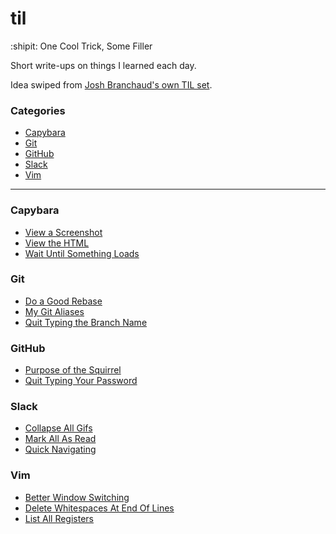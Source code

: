 # til
:shipit: One Cool Trick, Some Filler 

Short write-ups on things I learned each day. 

Idea swiped from [Josh Branchaud's own TIL
set](https://github.com/jbranchaud/til/blob/master/README.md).

### Categories

* [Capybara](#capybara)
* [Git](#git)
* [GitHub](#github)
* [Slack](#slack)
* [Vim](#vim)

---


### Capybara

- [View a Screenshot](capybara/view-a-screenshot.md)
- [View the HTML](capybara/view-the-html.md)
- [Wait Until Something Loads](capybara/wait-until-something-loads.md)

### Git

- [Do a Good Rebase](git/do-a-good-rebase.md)
- [My Git Aliases](git/my-git-aliases.md)
- [Quit Typing the Branch Name](git/quit-typing-the-branch-name.md)

### GitHub

- [Purpose of the Squirrel](github/purpose-of-the-squirrel.md)
- [Quit Typing Your Password](github/quit-typing-your-password.md)

### Slack

- [Collapse All Gifs](slack/collapse-all-gifs.md)
- [Mark All As Read](slack/mark-all-as-read.md)
- [Quick Navigating](slack/quick-navigating.md)

### Vim

- [Better Window Switching](vim/better-window-switching.md)
- [Delete Whitespaces At End Of Lines](vim/delete-whitespace-at-end-of-line.md)
- [List All Registers](vim/list-all-registers.md)

